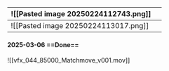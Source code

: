 
| ![[Pasted image 20250224112743.png]] |     |
| ------------------------------------ | --- |
| ![[Pasted image 20250224113017.png]] |     |
#### 2025-03-06 ==Done==
![[vfx_044_85000_Matchmove_v001.mov]]